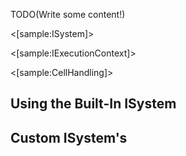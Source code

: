 <!--Title:Connecting Storyteller to the System under Test-->
<!--Url:system_under_test-->

TODO(Write some content!)

<[sample:ISystem]>

<[sample:IExecutionContext]>

<[sample:CellHandling]>

## Using the Built-In ISystem


## Custom ISystem's
